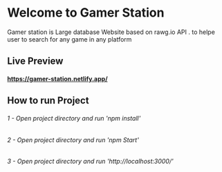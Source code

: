# Welcome to Gamer Station

Gamer station is Large database Website based on rawg.io API . to helpe user to search for any game in any platform

## Live Preview

#### https://gamer-station.netlify.app/

## How to run Project

###### 1 - Open project directory and run 'npm install'

###### 2 - Open project directory and run 'npm Start'

###### 3 - Open project directory and run 'http://localhost:3000/'
